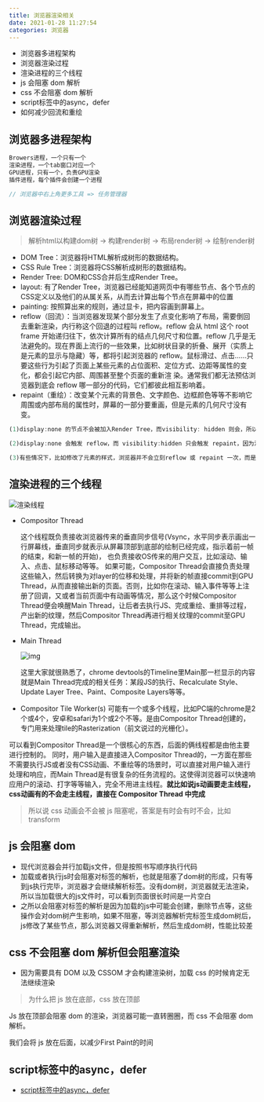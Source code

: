 ```yaml
---
title: 浏览器渲染相关
date: 2021-01-28 11:27:54
categories: 浏览器
---
```


* 浏览器多进程架构
* 浏览器渲染过程
* 渲染进程的三个线程
* js 会阻塞 dom 解析
* css 不会阻塞 dom 解析 
* script标签中的async，defer
* 如何减少回流和重绘

## 浏览器多进程架构

```js
Browers进程，一个只有一个
渲染进程，一个tab窗口对应一个
GPU进程，只有一个，负责GPU渲染
插件进程，每个插件会创建一个进程

// 浏览器中右上角更多工具 => 任务管理器
```

## 浏览器渲染过程

> 解析html以构建dom树 -> 构建render树 -> 布局render树 -> 绘制render树

* DOM Tree：浏览器将HTML解析成树形的数据结构。
* CSS Rule Tree：浏览器将CSS解析成树形的数据结构。
* Render Tree: DOM和CSS合并后生成Render Tree。
* layout: 有了Render Tree，浏览器已经能知道网页中有哪些节点、各个节点的CSS定义以及他们的从属关系，从而去计算出每个节点在屏幕中的位置
* painting: 按照算出来的规则，通过显卡，把内容画到屏幕上。
* reflow（回流）：当浏览器发现某个部分发生了点变化影响了布局，需要倒回去重新渲染，内行称这个回退的过程叫 reflow。reflow 会从 html 这个 root frame 开始递归往下，依次计算所有的结点几何尺寸和位置。reflow 几乎是无法避免的。现在界面上流行的一些效果，比如树状目录的折叠、展开（实质上是元素的显示与隐藏）等，都将引起浏览器的 reflow。鼠标滑过、点击……只要这些行为引起了页面上某些元素的占位面积、定位方式、边距等属性的变化，都会引起它内部、周围甚至整个页面的重新渲 染。通常我们都无法预估浏览器到底会 reflow 哪一部分的代码，它们都彼此相互影响着。
* repaint（重绘）：改变某个元素的背景色、文字颜色、边框颜色等等不影响它周围或内部布局的属性时，屏幕的一部分要重画，但是元素的几何尺寸没有变。

```js
(1)display:none 的节点不会被加入Render Tree，而visibility: hidden 则会，所以，如果某个节点最开始是不显示的，设为display:none是更优的。

(2)display:none 会触发 reflow，而 visibility:hidden 只会触发 repaint，因为没有发现位置变化。

(3)有些情况下，比如修改了元素的样式，浏览器并不会立刻reflow 或 repaint 一次，而是会把这样的操作积攒一批，然后做一次 reflow，这又叫异步 reflow 或增量异步 reflow。但是在有些情况下，比如resize 窗口，改变了页面默认的字体等。对于这些操作，浏览器会马上进行 reflow。
```

## 渲染进程的三个线程

![渲染线程](https://oscimg.oschina.net/oscnet/418cfcf9122d7eb129c92bda22a008d26c8.png)

- Compositor Thread

  这个线程既负责接收浏览器传来的垂直同步信号(Vsync，水平同步表示画出一行屏幕线，垂直同步就表示从屏幕顶部到底部的绘制已经完成，指示着前一帧的结束，和新一帧的开始)， 也负责接收OS传来的用户交互，比如滚动、输入、点击、鼠标移动等等。
  如果可能，Compositor Thread会直接负责处理这些输入，然后转换为对layer的位移和处理，并将新的帧直接commit到GPU Thread，从而直接输出新的页面。否则，比如你在滚动、输入事件等等上注册了回调，又或者当前页面中有动画等情况，那么这个时候Compositor Thread便会唤醒Main Thread，让后者去执行JS、完成重绘、重排等过程，产出新的纹理，然后Compositor Thread再进行相关纹理的commit至GPU Thread，完成输出。

- Main Thread

  ![img](https://oscimg.oschina.net/oscnet/38642585793dd3eeb282143e587ec9e8b37.png)

  这里大家就很熟悉了，chrome devtools的Timeline里Main那一栏显示的内容就是Main Thread完成的相关任务：某段JS的执行、Recalculate Style、Update Layer Tree、Paint、Composite Layers等等。 

- Compositor Tile Worker(s)
  可能有一个或多个线程，比如PC端的chrome是2个或4个，安卓和safari为1个或2个不等。是由Compositor Thread创建的，专门用来处理tile的Rasterization（前文说过的光栅化）。

可以看到Compositor Thread是一个很核心的东西，后面的俩线程都是由他主要进行控制的。
同时，用户输入是直接进入Compositor Thread的，一方面在那些不需要执行JS或者没有CSS动画、不重绘等的场景时，可以直接对用户输入进行处理和响应，而Main Thread是有很复杂的任务流程的。这使得浏览器可以快速响应用户的滚动、打字等等输入，完全不用进主线程。**就比如说js动画要走主线程，css动画有的不会走主线程，直接在 Compositor Thread 中完成**

> 所以说 css 动画会不会被 js 阻塞呢，答案是有时会有时不会，比如 transform

## js 会阻塞 dom

* 现代浏览器会并行加载js文件，但是按照书写顺序执行代码
* 加载或者执行js时会阻塞对标签的解析，也就是阻塞了dom树的形成，只有等到js执行完毕，浏览器才会继续解析标签。没有dom树，浏览器就无法渲染，所以当加载很大的js文件时，可以看到页面很长时间是一片空白
* 之所以会阻塞对标签的解析是因为加载的js中可能会创建，删除节点等，这些操作会对dom树产生影响，如果不阻塞，等浏览器解析完标签生成dom树后，js修改了某些节点，那么浏览器又得重新解析，然后生成dom树，性能比较差

## css 不会阻塞 dom 解析但会阻塞渲染

* 因为需要具有 DOM 以及 CSSOM 才会构建渲染树，加载 css 的时候肯定无法继续渲染

> 为什么把 js 放在底部，css 放在顶部

Js 放在顶部会阻塞 dom 的渲染，浏览器可能一直转圈圈，而 css 不会阻塞 dom 解析。

我们会将 js 放在后面，以减少First Paint的时间

## script标签中的async，defer

* [script标签中的async，defer](https://juejin.cn/post/6844904197423382535)

